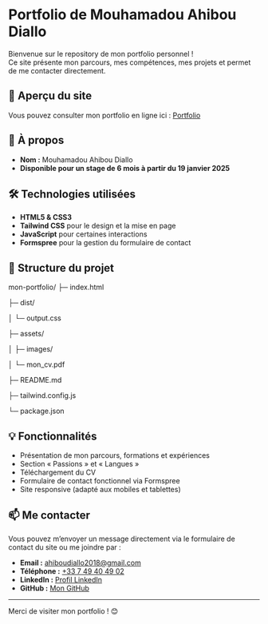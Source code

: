 # Portfolio de Mouhamadou Ahibou Diallo

Bienvenue sur le repository de mon portfolio personnel !  
Ce site présente mon parcours, mes compétences, mes projets et permet de me contacter directement.

## 🚀 Aperçu du site
Vous pouvez consulter mon portfolio en ligne ici : [Portfolio](https://mouhamadou-ahibou-diallo.github.io/portfolio-ahibou/)

## 📝 À propos
- **Nom :** Mouhamadou Ahibou Diallo  
- **Disponible pour un stage de 6 mois à partir du 19 janvier 2025**

## 🛠 Technologies utilisées
- **HTML5 & CSS3**
- **Tailwind CSS** pour le design et la mise en page
- **JavaScript** pour certaines interactions
- **Formspree** pour la gestion du formulaire de contact

## 📁 Structure du projet

mon-portfolio/
├─ index.html

├─ dist/

│ └─ output.css

├─ assets/

│ ├─ images/

│ └─ mon_cv.pdf

├─ README.md

├─ tailwind.config.js

└─ package.json


## 💡 Fonctionnalités
- Présentation de mon parcours, formations et expériences
- Section « Passions » et « Langues »
- Téléchargement du CV
- Formulaire de contact fonctionnel via Formspree
- Site responsive (adapté aux mobiles et tablettes)

## 📫 Me contacter
Vous pouvez m’envoyer un message directement via le formulaire de contact du site ou me joindre par :
- **Email :** [ahiboudiallo2018@gmail.com](mailto:ahiboudiallo2018@gmail.com)
- **Téléphone :** [+33 7 49 40 49 02](tel:+33749404902)
- **LinkedIn :** [Profil LinkedIn](https://www.linkedin.com/in/mouhamadou-ahibou-diallo-602915184)
- **GitHub :** [Mon GitHub](https://github.com/Mouhamadou-Ahibou-DIALLO)

---

Merci de visiter mon portfolio ! 😊


